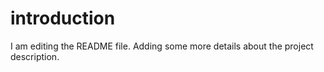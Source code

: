 # introduction
I am editing the README file. Adding some more details about the project description.

